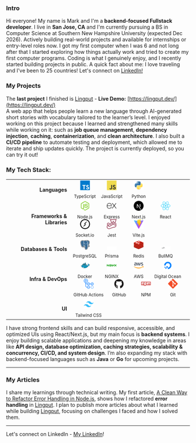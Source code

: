 ### Intro

Hi everyone! My name is Mark and I'm a **backend-focused Fullstack developer**. I live in **San Jose, CA** and I'm currently pursuing a BS in Computer Science at Southern New Hampshire University (expected Dec 2026). Actively building real-world projects and available for internships or entry-level roles now. I got my first computer when I was 6 and not long after that I started exploring how things actually work and tried to create my first computer programs. Coding is what I genuinely enjoy, and I recently started building projects in public. A quick fact about me: I love traveling and I've been to 25 countries! Let's connect on [LinkedIn!](https://www.linkedin.com/in/markmdev/)

### My Projects

The **last project** I finished is [Lingput](https://github.com/mark-mdev/lingput) - **Live Demo:** [https://lingput.dev/](https://lingput.dev/)  
A web app that helps people learn a new language through AI-generated short stories with vocabulary tailored to the learner’s level. I enjoyed working on this project because I learned and strengthened many skills while working on it: such as **job queue management**, **dependency injection**, **caching**, **containerization**, and **clean architecture**. I also built a **CI/CD pipeline** to automate testing and deployment, which allowed me to iterate and ship updates quickly. The project is currently deployed, so you can try it out!

### My Tech Stack:

<table>
  <tr>
    <td align="right" valign="middle" width="160"><b>Languages</b></td>
    <td align="left">
      <span style="display:inline-block;text-align:center;width:70px;">
        <img src="./docs/TypeScript.png" alt="TypeScript" title="TypeScript" width="27"/><br/><sub>TypeScript</sub>
      </span>
      <span style="display:inline-block;text-align:center;width:70px;">
        <img src="./docs/JavaScript.png" alt="JavaScript" title="JavaScript" width="27"/><br/><sub>JavaScript</sub>
      </span>
      <span style="display:inline-block;text-align:center;width:70px;">
        <img src="./docs/Python.png" alt="Python" title="Python" width="27"/><br/><sub>Python</sub>
      </span>
    </td>
  </tr>

  <tr>
    <td align="right" valign="middle"><b>Frameworks & Libraries</b></td>
    <td align="left">
      <span style="display:inline-block;text-align:center;width:70px;">
        <img src="./docs/Node.js.png" alt="Node.js" title="Node.js" width="27"/><br/><sub>Node.js</sub>
      </span>
      <span style="display:inline-block;text-align:center;width:70px;">
        <img src="./docs/Express.png" alt="Express" title="Express" width="27"/><br/><sub>Express</sub>
      </span>
      <span style="display:inline-block;text-align:center;width:70px;">
        <img src="./docs/Next.js.png" alt="Next.js" title="Next.js" width="27"/><br/><sub>Next.js</sub>
      </span>
      <span style="display:inline-block;text-align:center;width:70px;">
        <img src="./docs/React.png" alt="React" title="React" width="27"/><br/><sub>React</sub>
      </span>
      <span style="display:inline-block;text-align:center;width:70px;">
        <img src="./docs/Socket.io.png" alt="Socket.io" title="Socket.io" width="27"/><br/><sub>Socket.io</sub>
      </span>
      <span style="display:inline-block;text-align:center;width:70px;">
        <img src="./docs/Jest.png" alt="Jest" title="Jest" width="27"/><br/><sub>Jest</sub>
      </span>
      <span style="display:inline-block;text-align:center;width:70px;">
        <img src="./docs/Vite.js.png" alt="Vite.js" title="Vite.js" width="27"/><br/><sub>Vite.js</sub>
      </span>
    </td>
  </tr>

  <tr>
    <td align="right" valign="middle"><b>Databases & Tools</b></td>
    <td align="left">
      <span style="display:inline-block;text-align:center;width:70px;">
        <img src="./docs/PostgresSQL.png" alt="PostgreSQL" title="PostgreSQL" width="27"/><br/><sub>PostgreSQL</sub>
      </span>
      <span style="display:inline-block;text-align:center;width:70px;">
        <img src="./docs/prisma.svg" alt="Prisma" title="Prisma" width="27"/><br/><sub>Prisma</sub>
      </span>
      <span style="display:inline-block;text-align:center;width:70px;">
        <img src="./docs/Redis.png" alt="Redis" title="Redis" width="27"/><br/><sub>Redis</sub>
      </span>
      <span style="display:inline-block;text-align:center;width:70px;">
        <img src="./docs/bullmq-logo.png" alt="BullMQ" title="BullMQ" width="27"/><br/><sub>BullMQ</sub>
      </span>
    </td>
  </tr>

  <tr>
    <td align="right" valign="middle"><b>Infra & DevOps</b></td>
    <td align="left">
      <span style="display:inline-block;text-align:center;width:70px;">
        <img src="./docs/Docker.png" alt="Docker" title="Docker" width="27"/><br/><sub>Docker</sub>
      </span>
      <span style="display:inline-block;text-align:center;width:70px;">
        <img src="./docs/NGINX.png" alt="NGINX" title="NGINX" width="27"/><br/><sub>NGINX</sub>
      </span>
      <span style="display:inline-block;text-align:center;width:70px;">
        <img src="./docs/AWS.png" alt="AWS" title="AWS" width="27"/><br/><sub>AWS</sub>
      </span>
      <span style="display:inline-block;text-align:center;width:82px;">
        <img src="./docs/Digital%20Ocean.png" alt="Digital Ocean" title="Digital Ocean" width="27"/><br/><sub>Digital&nbsp;Ocean</sub>
      </span>
      <span style="display:inline-block;text-align:center;width:90px;">
        <img src="./docs/GitHub%20Actions.png" alt="GitHub Actions" title="GitHub Actions" width="27"/><br/><sub>GitHub&nbsp;Actions</sub>
      </span>
      <span style="display:inline-block;text-align:center;width:70px;">
        <img src="./docs/GitHub.png" alt="GitHub" title="GitHub" width="27"/><br/><sub>GitHub</sub>
      </span>
      <span style="display:inline-block;text-align:center;width:70px;">
        <img src="./docs/NPM.png" alt="NPM" title="NPM" width="27"/><br/><sub>NPM</sub>
      </span>
      <span style="display:inline-block;text-align:center;width:70px;">
        <img src="./docs/Git.png" alt="Git" title="Git" width="27"/><br/><sub>Git</sub>
      </span>
    </td>
  </tr>

  <tr>
    <td align="right" valign="middle"><b>UI</b></td>
    <td align="left">
      <span style="display:inline-block;text-align:center;width:90px;">
        <img src="./docs/Tailwind%20CSS.png" alt="Tailwind CSS" title="Tailwind CSS" width="27"/><br/><sub>Tailwind&nbsp;CSS</sub>
      </span>
    </td>
  </tr>
</table>

I have strong frontend skills and can build responsive, accessible, and optimized UIs using React/Next.js, but my main focus is **backend systems**. I enjoy building scalable applications and deepening my knowledge in areas like **API design, database optimization, caching strategies, scalability & concurrency, CI/CD, and system design**. I’m also expanding my stack with backend-focused languages such as **Java** or **Go** for upcoming projects.

---

### My Articles

I share my learnings through technical writing. My first article, [A Clean Way to Refactor Error Handling in Node.js](https://medium.com/@markmdev/stop-writing-brittle-if-else-error-handlers-in-node-js-db29c0d3c64c), shows how I refactored **error handling** in [Lingput](#my-projects). I plan to publish more articles about what I learned while building [Lingput](#my-projects), focusing on challenges I faced and how I solved them.

---

Let's connect on LinkedIn - [My LinkedIn](https://www.linkedin.com/in/markmdev/)!
